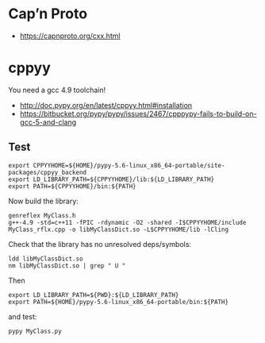 # Cap’n Proto

* https://capnproto.org/cxx.html

# cppyy

You need a gcc 4.9 toolchain!

* http://doc.pypy.org/en/latest/cppyy.html#installation
* https://bitbucket.org/pypy/pypy/issues/2467/cpppypy-fails-to-build-on-gcc-5-and-clang

## Test

```console
export CPPYYHOME=${HOME}/pypy-5.6-linux_x86_64-portable/site-packages/cppyy_backend
export LD_LIBRARY_PATH=${CPPYYHOME}/lib:${LD_LIBRARY_PATH}
export PATH=${CPPYYHOME}/bin:${PATH}
```

Now build the library:

```console
genreflex MyClass.h
g++-4.9 -std=c++11 -fPIC -rdynamic -O2 -shared -I$CPPYYHOME/include MyClass_rflx.cpp -o libMyClassDict.so -L$CPPYYHOME/lib -lCling
```

Check that the library has no unresolved deps/symbols:

```console
ldd libMyClassDict.so
nm libMyClassDict.so | grep " U "
```

Then

```console
export LD_LIBRARY_PATH=${PWD}:${LD_LIBRARY_PATH}
export PATH=${HOME}/pypy-5.6-linux_x86_64-portable/bin:${PATH}
```

and test:

```console
pypy MyClass.py
```
